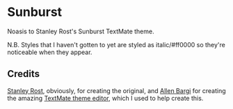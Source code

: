 # Sunburst

Noasis to Stanley Rost's Sunburst TextMate theme.

N.B. Styles that I haven't gotten to yet are styled as italic/#ff0000 so they're noticeable when they appear.

## Credits

[Stanley Rost](https://stanleyrost.net), obviously, for creating the original, and [Allen Bargi](https://github.com/aziz) for creating the amazing [TextMate theme editor](http://tmtheme-editor.herokuapp.com/#!/editor/theme/Sunburst), which I used to help create this.
